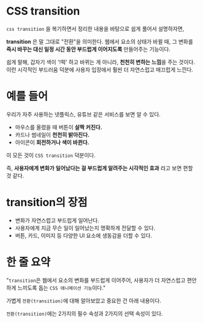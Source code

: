# CSS transition

`css transition` 을 복기하면서 정리한 내용을 바탕으로 쉽게 풀어서 설명하자면,

**transition** 은 말 그대로 "전환"을 의미한다. 웹에서 요소의 상태가 바뀔 때, 그 변화를 **즉시 바꾸는 대신 일정 시간 동안 부드럽게 이어지도록** 만들어주는 기능이다.

쉽게 말해, 갑자기 색이 '!퍽' 하고 바뀌는 게 아니라, **천천히 변하는 느낌**을 주는 것이다.
이런 시각적인 부드러움 덕분에 사용자 입장에서 훨씬 더 자연스럽고 매끄럽게 느낀다.


# 예를 들어

우리가 자주 사용하는 넷플릭스, 유튜브 같은 서비스를 보면 알 수 있다.

 - 마우스를 올렸을 때 버튼이 **살짝 커진다.**
 - 카드나 썸네일이 **천천히 밝아진다.**
 - 아이콘이 **회전하거나 색이 바뀐다.** 

 이 모든 것이 `CSS transition` 덕분이다.

 즉, **사용자에게 변화가 일어났다는 걸 부드럽게 알려주는 시각적인 효과** 라고 보면 편할 것 같다.

 # transition의 장점

 - 변화가 자연스럽고 부드럽게 일어난다.
 - 사용자에게 지금 무슨 일이 일어났는지 명확하게 전달할 수 있다.
 - 버튼, 카드, 이미지 등 다양한 UI 요소에 생동감을 더할 수 있다.

 # 한 줄 요약
 "`transition`은 웹에서 요소의 변화를 부드럽게 이어주어, 사용자가 더 자연스럽고 편안하게 느끼도록 돕는 `CSS 애니메이션 기능`이다."


가볍게 `전환(transition)`에 대해 알아보았고 중요한 건 아래 내용이다.



`전환(transition)`에는 2가지의 필수 속성과 2가지의 선택 속성이 있다.